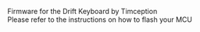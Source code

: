 Firmware for the Drift Keyboard by Timception  
Please refer to the instructions on how to flash your MCU  
